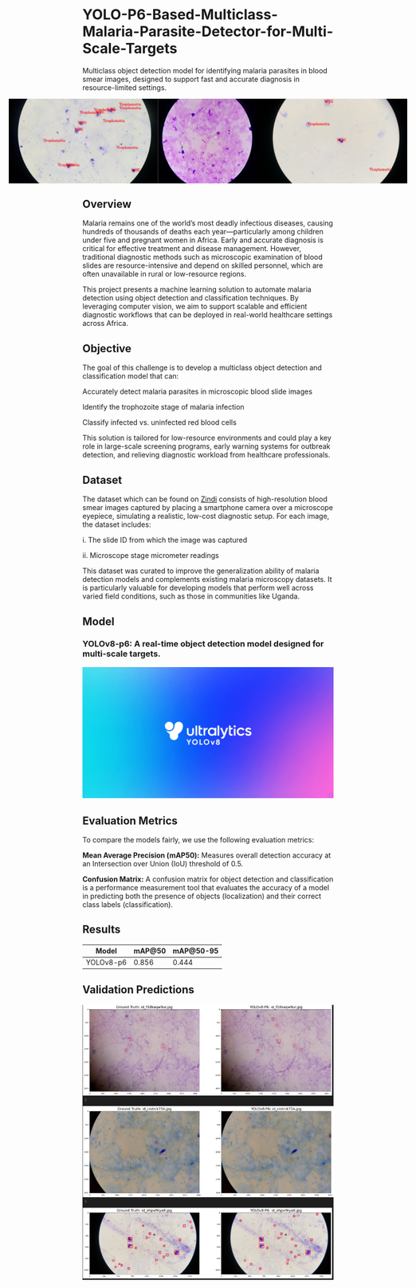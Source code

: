# YOLO-P6-Based-Multiclass-Malaria-Parasite-Detector-for-Multi-Scale-Targets
Multiclass object detection model for identifying malaria parasites in blood smear images, designed to support fast and accurate diagnosis in resource-limited settings.


<div style="display:flex; text-align:center; justify-content:center;"> 
    <img src="assets/intro_1.png" alt="introduction_image" width="300">
    <img src="assets/intro_3.png" alt="introduction_image" width="200">
    <img src="assets/intro_2.png" alt="introduction_image" width="300">
</div>


## Overview
Malaria remains one of the world’s most deadly infectious diseases, causing hundreds of thousands of deaths each year—particularly among children under five and pregnant women in Africa. Early and accurate diagnosis is critical for effective treatment and disease management. However, traditional diagnostic methods such as microscopic examination of blood slides are resource-intensive and depend on skilled personnel, which are often unavailable in rural or low-resource regions.

This project presents a machine learning solution to automate malaria detection using object detection and classification techniques. By leveraging computer vision, we aim to support scalable and efficient diagnostic workflows that can be deployed in real-world healthcare settings across Africa.

## Objective
The goal of this challenge is to develop a multiclass object detection and classification model that can:

Accurately detect malaria parasites in microscopic blood slide images

Identify the trophozoite stage of malaria infection

Classify infected vs. uninfected red blood cells

This solution is tailored for low-resource environments and could play a key role in large-scale screening programs, early warning systems for outbreak detection, and relieving diagnostic workload from healthcare professionals.

## Dataset
The dataset which can be found on [Zindi](https://zindi.africa/competitions/ghana-crop-disease-detection-challenge/data) consists of high-resolution blood smear images captured by placing a smartphone camera over a microscope eyepiece, simulating a realistic, low-cost diagnostic setup. For each image, the dataset includes:

i. The slide ID from which the image was captured

ii. Microscope stage micrometer readings

This dataset was curated to improve the generalization ability of malaria detection models and complements existing malaria microscopy datasets. It is particularly valuable for developing models that perform well across varied field conditions, such as those in communities like Uganda.

## Model

### YOLOv8-p6: A real-time object detection model designed for multi-scale targets.

![YOLOv8](assets/YOLOv8.webp)


## Evaluation Metrics

To compare the models fairly, we use the following evaluation metrics:

__Mean Average Precision (mAP50):__ Measures overall detection accuracy at an Intersection over Union (IoU) threshold of 0.5.

__Confusion Matrix:__ A confusion matrix for object detection and classification is a performance measurement tool that evaluates the accuracy of a model in predicting both the presence of objects (localization) and their correct class labels (classification).

## Results
| Model   | mAP@50 | mAP@50-95 |
|---------|--------|----------|
| YOLOv8-p6 |  0.856  | 0.444 |


## Validation Predictions
![validationPredictions](assets/eval_results.png)
